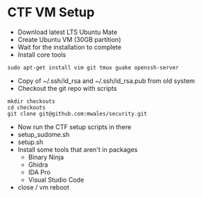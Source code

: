 # CTF VM Setup

* Download latest LTS Ubuntu Mate
* Create Ubuntu VM (30GB partition)
* Wait for the installation to complete
* Install core tools

```
sudo apt-get install vim git tmux guake openssh-server
```

* Copy of ~/.ssh/id_rsa and ~/.ssh/id_rsa.pub from old system
* Checkout the git repo with scripts

```
mkdir checkouts
cd checkouts
git clone git@github.com:mwales/security.git
```

* Now run the CTF setup scripts in there
* setup_sudome.sh
* setup.sh
* Install some tools that aren't in packages
  * Binary Ninja
  * Ghidra
  * IDA Pro
  * Visual Studio Code
* close / vm reboot

